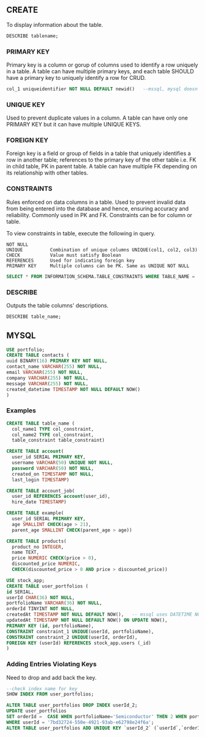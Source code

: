## CREATE

To display information about the table.

```sql
DESCRIBE tablename;
```

### PRIMARY KEY

Primary key is a column or gorup of columns used to identify a row uniquely in a table. A table can have multiple primary keys, and each table SHOULD have a primary key to uniquely identify a row for CRUD.

```sql
col_1 uniqueidentifier NOT NULL DEFAULT newid()   --mssql, mysql doesn't allow
```

### UNIQUE KEY

Used to prevent duplicate values in a column. A table can have only one PRIMARY KEY but it can have multiple UNIQUE KEYS.

### FOREIGN KEY

Foreign key is a field or group of fields in a table that uniquely identifies a row in another table; references to the primary key of the other table i.e. FK in child table, PK in parent table. A table can have multiple FK depending on its relationship with other tables.

### CONSTRAINTS

Rules enforced on data columns in a table. Used to prevent invalid data from being entered into the database and hence, ensuring accuracy and reliability.
Commonly used in PK and FK. Constraints can be for column or table.

To view constraints in table, execute the following in query.

```
NOT NULL
UNIQUE          Combination of unique columns UNIQUE(col1, col2, col3)
CHECK           Value must satisfy Boolean
REFERENCES      Used for indicating foreign key
PRIMARY KEY     Multiple columns can be PK. Same as UNIQUE NOT NULL
```

```sql
SELECT * FROM INFORMATION_SCHEMA.TABLE_CONSTRAINTS WHERE TABLE_NAME = 'lead_lot_tracking_shared_identifiers'
```

### DESCRIBE

Outputs the table columns' descriptions.

```sql
DESCRIBE table_name;
```

## MYSQL

```sql
USE portfolio;
CREATE TABLE contacts (
uuid BINARY(16) PRIMARY KEY NOT NULL,
contact_name VARCHAR(255) NOT NULL,
email VARCHAR(255) NOT NULL,
company VARCHAR(255) NOT NULL,
message VARCHAR(255) NOT NULL,
created_datetime TIMESTAMP NOT NULL DEFAULT NOW()
)
```

### Examples

```sql
CREATE TABLE table_name (
  col_name1 TYPE col_constraint,
  col_name2 TYPE col_constraint,
  table_constraint table_constraint)

CREATE TABLE account(
  user_id SERIAL PRIMARY KEY,
  username VARCHAR(50) UNIQUE NOT NULL,
  password VARCHAR(50) NOT NULL,
  created_on TIMESTAMP NOT NULL,
  last_login TIMESTAMP)

CREATE TABLE account_job(
  user_id REFERENCES account(user_id),
  hire_date TIMESTAMP)

CREATE TABLE example(
  user_id SERIAL PRIMARY KEY,
  age SMALLINT CHECK(age > 21),
  parent_age SMALLINT CHECK(parent_age > age))

CREATE TABLE products(
  product_no INTEGER,
  name TEXT,
  price NUMERIC CHECK(price > 0),
  discounted_price NUMERIC,
  CHECK(discounted_price > 0 AND price > discounted_price))
```

```sql
USE stock_app;
CREATE TABLE user_portfolios (
id SERIAL,
userId CHAR(36) NOT NULL,
portfolioName VARCHAR(36) NOT NULL,
orderId TINYINT NOT NULL,
createdAt TIMESTAMP NOT NULL DEFAULT NOW(),   -- mssql uses DATETIME NOT NULL DEFAULT CURRENT_TIMESTAMP
updatedAt TIMESTAMP NOT NULL DEFAULT NOW() ON UPDATE NOW(),
PRIMARY KEY (id, portfolioName),
CONSTRAINT constraint_1 UNIQUE(userId, portfolioName),
CONSTRAINT constraint_2 UNIQUE(userId, orderId),
FOREIGN KEY (userId) REFERENCES stock_app.users (_id)
)
```

### Adding Entries Violating Keys

Need to drop and add back the key.

```sql
--check index name for key
SHOW INDEX FROM user_portfolios;

ALTER TABLE user_portfolios DROP INDEX userId_2;
UPDATE user_portfolios
SET orderId =  CASE WHEN portfolioName='Semiconductor' THEN 2 WHEN portfolioName='Automobile' THEN 1 ELSE orderId END
WHERE userId = '7bd32724-550e-4921-93ab-e62798e24f6a';
ALTER TABLE user_portfolios ADD UNIQUE KEY `userId_2` (`userId`,`orderId`);
```
